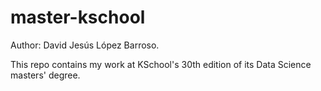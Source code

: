 # master-kschool

Author: David Jesús López Barroso.

This repo contains my work at KSchool's 30th edition of its Data Science masters' degree.
